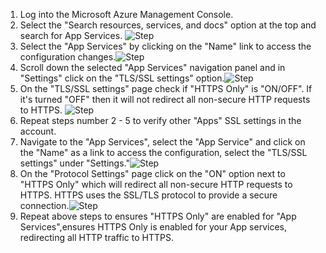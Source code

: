 1. Log into the Microsoft Azure Management Console.
2. Select the "Search resources, services, and docs" option at the top and search for App Services. ![Step](/resources/azure/appservice/https-only-enabled/step2.png)
3. Select the "App Services" by clicking on the "Name" link to access the configuration changes.![Step](/resources/azure/appservice/https-only-enabled/step3.png)
4. Scroll down the selected "App Services" navigation panel and in "Settings" click on the "TLS/SSL settings" option.![Step](/resources/azure/appservice/https-only-enabled/step4.png)	
5. On the "TLS/SSL settings" page check if "HTTPS Only" is "ON/OFF". If it's turned "OFF" then it will not redirect all non-secure HTTP requests to HTTPS. ![Step](/resources/azure/appservice/https-only-enabled/step5.png)	
6. Repeat steps number 2 - 5 to verify other "Apps" SSL settings in the account.</br>	
7. Navigate to the "App Services", select the "App Service" and click on the "Name" as a link to access the configuration, select the "TLS/SSL settings" under "Settings."![Step](/resources/azure/appservice/https-only-enabled/step7.png)	
8. On the "Protocol Settings" page click on the "ON" option next to "HTTPS Only" which will redirect all non-secure HTTP requests to HTTPS. HTTPS uses the SSL/TLS protocol to provide a secure connection.![Step](/resources/azure/appservice/https-only-enabled/step8.png)	
9. Repeat above steps to ensures "HTTPS Only" are enabled for "App Services",ensures HTTPS Only is enabled for your App services, redirecting all HTTP traffic to HTTPS.
